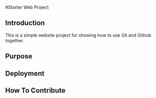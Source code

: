 #Starter Web Project

## Introduction

This is a simple website project for showing how to use Git and Github together.

## Purpose

## Deployment 

## How To Contribute


